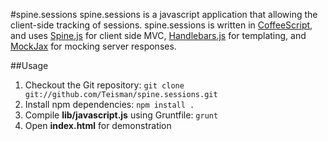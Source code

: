 #spine.sessions
spine.sessions is a javascript application that allowing the client-side tracking of sessions. spine.sessions is written in [CoffeeScript](http://coffeescript.org/), and uses [Spine.js](http://spinejs.com/) for client side MVC, [Handlebars.js](http://handlebarsjs.com/) for templating, and [MockJax](https://github.com/appendto/jquery-mockjax) for mocking server responses. 


##Usage
1. Checkout the Git repository: `git clone git://github.com/Teisman/spine.sessions.git` 
2. Install npm dependencies: `npm install .`
4. Compile **lib/javascript.js** using Gruntfile: `grunt` 
5. Open **index.html** for demonstration

